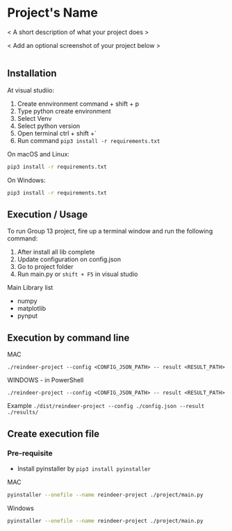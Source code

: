 # Project's Name

< A short description of what your project does >

< Add an optional screenshot of your project below >

![]()

<!-- **Table of Contents**

- [Installation](#installation)
- [Execution / Usage](#execution--usage)
- [Technologies](#technologies)
- [Features](#features)
- [Contributing](#contributing)
- [Contributors](#contributors)
- [Author](#author)
- [Change log](#change-log)
- [License](#license) -->

## Installation
At visual studiio:
1. Create ennvironment command + shift + p 
2. Type python create environment
3. Select Venv
4. Select python version
5. Open terminal ctrl + shift +`
5. Run command `pip3 install -r requirements.txt`

On macOS and Linux:

```sh
pip3 install -r requirements.txt
```

On Windows:

```sh
pip3 install -r requirements.txt
```

## Execution / Usage

To run Group 13 project, fire up a terminal window and run the following command:
1. After install all lib complete
2. Update configuration on config.json
3. Go to project folder
4. Run main.py or `shift + F5` in visual studio

Main Library list
- numpy
- matplotlib
- pynput

## Execution by command line
MAC
```
./reindeer-project --config <CONFIG_JSON_PATH> -- result <RESULT_PATH>
```

WINDOWS - in PowerShell
```
./reindeer-project --config <CONFIG_JSON_PATH> -- result <RESULT_PATH>
```
Example
`./dist/reindeer-project --config ./config.json --result ./results/`



## Create execution file

### Pre-requisite
- Install pyinstaller by `pip3 install pyinstaller`

MAC
```sh
pyinstaller --onefile --name reindeer-project ./project/main.py
```

Windows
```sh
pyinstaller --onefile --name reindeer-project ./project/main.py
```


<!-- 
## Technologies

< Project's name > uses the following technologies and tools:

- [Python](https://www.python.org/): ![Python](https://img.shields.io/badge/python-3670A0?style=for-the-badge&logo=python&logoColor=ffdd54)
- ...

## Features

< Project's name > currently has the following set of features:

- Support for...
- ...

## Contributing

To contribute to the development of < project's name >, follow the steps below:

1. Fork < project's name > from <https://github.com/yourusername/yourproject/fork>
2. Create your feature branch (`git checkout -b feature-new`)
3. Make your changes
4. Commit your changes (`git commit -am 'Add some new feature'`)
5. Push to the branch (`git push origin feature-new`)
6. Create a new pull request

## Contributors

Here's the list of people who have contributed to < project's name >:

- John Doe – [@JohnDoeTwitter](https://twitter.com/< username >) – john@example.com
- Jane Doe – [@JaneDoeTwitter](https://twitter.com/< username >) – jane@example.com

The < project's name > development team really appreciates and thanks the time and effort that all these fellows have put into the project's growth and improvement.

## Author

< Author's name > – [@AuthorTwitter](https://twitter.com/< username >) – author@example.com

## Change log

- 0.0.2
    - Polish the user interface
- 0.0.1
    - First working version
- ...

## License

< project's name > is distributed under the < license > license. See [`LICENSE`](LICENSE.md) for more details. -->